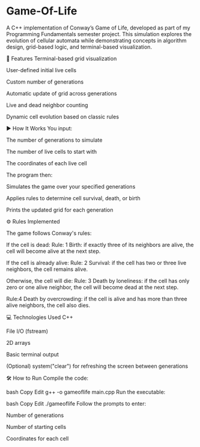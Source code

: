 # Game-Of-Life
A C++ implementation of Conway’s Game of Life, developed as part of my Programming Fundamentals semester project. This simulation explores the evolution of cellular automata while demonstrating concepts in algorithm design, grid-based logic, and terminal-based visualization.

📌 Features
Terminal-based grid visualization

User-defined initial live cells

Custom number of generations

Automatic update of grid across generations

Live and dead neighbor counting

Dynamic cell evolution based on classic rules

▶️ How It Works
You input:

The number of generations to simulate

The number of live cells to start with

The coordinates of each live cell

The program then:

Simulates the game over your specified generations

Applies rules to determine cell survival, death, or birth

Prints the updated grid for each generation

⚙️ Rules Implemented

The game follows Conway's rules:

If the cell is dead:
Rule: 1
Birth: if exactly three of its neighbors are alive, the cell will become alive at the next step.

If the cell is already alive:
Rule: 2
Survival: if the cell has two or three live neighbors, the cell remains alive.

Otherwise, the cell will die:
Rule: 3
Death by loneliness: if the cell has only zero or one alive neighbor, the cell will become dead at
the next step.

Rule:4
Death by overcrowding: if the cell is alive and has more than three alive neighbors, the cell also
dies.


💻 Technologies Used
C++

File I/O (fstream)

2D arrays

Basic terminal output

(Optional) system("clear") for refreshing the screen between generations

🛠️ How to Run
Compile the code:

bash
Copy
Edit
g++ -o gameoflife main.cpp
Run the executable:

bash
Copy
Edit
./gameoflife
Follow the prompts to enter:

Number of generations

Number of starting cells

Coordinates for each cell
